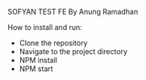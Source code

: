 SOFYAN TEST FE By Anung Ramadhan

How to install and run:

- Clone the repository
- Navigate to the project directory
- NPM install
- NPM start


